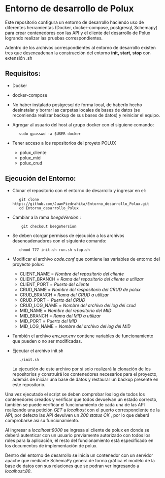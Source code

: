 # Entorno de desarrollo de Polux

Este repositorio configura un entorno de desarrollo haciendo uso de diferentes herramientas (Docker, docker-compose, postgresql, Schemapy) para crear contenedores con las API y el cliente del desarrollo de Polux logrando realizar las pruebas correspondientes.

Adentro de los archivos correspondientes al entorno de desarrollo existen tres que desencadenan la construcción del entorno **init, start, stop** con extensión .sh

## Requisitos:
 * Docker
 * docker-compose
 * No haber instalado postgresql de forma local, de haberlo hecho desinstalar y borrar las carpetas locales de bases de datos (se recomienda realizar backup de sus bases de datos) y reiniciar el equipo.
 * Agregar al usuario del host al grupo docker con el siguiene comando:

     ```
        sudo gpasswd -a $USER docker
    ```
 * Tener acceso a los repositorios del proyeto POLUX  
    * polux_cliente 
    * polux_mid
    * polux_crud



## Ejecución del Entorno:

* Clonar el repositorio con el entorno de desarrollo y ingresar en el: 

    ```
       git clone https://github.com/JuanPiedrahita/Entorno_desarrollo_Polux.git
       cd Entorno_desarrollo_Polux
    ```
* Cambiar a la rama *beegoVersion* : 

    ```
        git checkout beegoVersion
    ```

* Se deben otorgar permisos de ejecución a los archivos desencadenadores con el siguiente comando:

    ```
       chmod 777 init.sh run.sh stop.sh
    ```
* Modificar el archivo *code.conf* que contiene las variables de entorno del proyecto polux: 
     
    * CLIENT_NAME = *Nombre del repositorio del cliente*
    * CLIENT_BRANCH = *Rama del repositorio del cliente a utilizar*
    * CLIENT_PORT = *Puerto del cliente*
    * CRUD_NAME = *Nombre del respositorio del CRUD de polux*
    * CRUD_BRANCH = *Rama del CRUD a utilizar* 
    * CRUD_PORT = *Puerto del CRUD*
    * CRUD_LOG_NAME = *Nombre del archivo del log del crud*
    * MID_NAME = *Nombre del repositorio del MID*
    * MID_BRANCH = *Rama del MID a utilizar*
    * MID_PORT = *Puerto del MID*
    * MID_LOG_NAME = *Nombre del archivo del log del MID*

* También el archivo *env_var.env* contiene variables de funcionamiento que pueden o no ser modificadas.

* Ejecutar el archivo init.sh

    ```
       ./init.sh
    ``` 
    La ejecución de este archivo por si solo realizará la clonación de los repositorios y construirá los contenedores necesarios para el proyecto, además de iniciar una base de datos y restaurar un backup presente en este repositorio.

Una vez ejecutado el script se deben comprobar los log de todos los contenedores creados y verificar que todos devuelvan un estado correcto, también se puede verificar el funcionamiento de cada una de las API realizando una petición *GET* a *localhost* con el puerto correspondiente de la API, por defecto las API devulven un *200 status OK* , por lo que deberá comprobarse así su funcionamiento.

Al ingresar a *localhost:9000* se ingresa al cliente de polux en donde se deberá autenticar con un usuario previamente autorizado con todos los roles para la aplicación, el resto del funcionamiento está especificado en los documentos de implementación de polux. 

Dentro del entorno de desarrollo se inicia un contenedor con un servidor apache que mediante SchemaPy genera de forma gráfica el modelo de la base de datos con sus relaciones que se  podran ver ingresando a *localhost:80*. 


